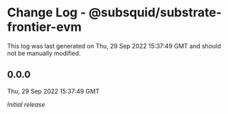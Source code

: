 # Change Log - @subsquid/substrate-frontier-evm

This log was last generated on Thu, 29 Sep 2022 15:37:49 GMT and should not be manually modified.

## 0.0.0
Thu, 29 Sep 2022 15:37:49 GMT

_Initial release_

